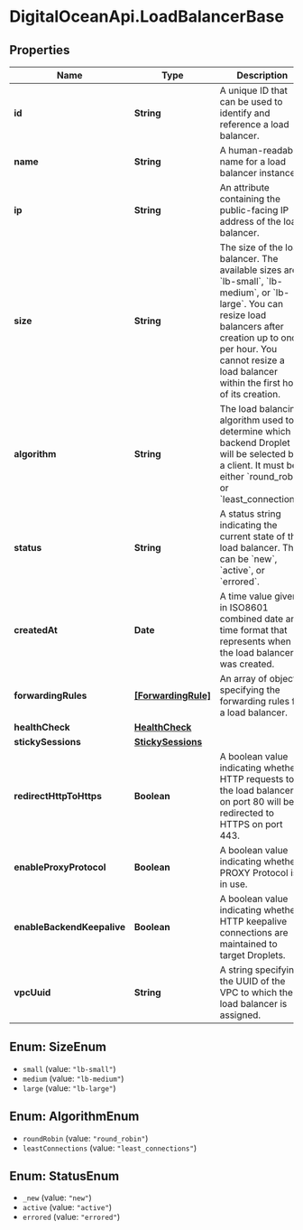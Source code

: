 # DigitalOceanApi.LoadBalancerBase

## Properties
Name | Type | Description | Notes
------------ | ------------- | ------------- | -------------
**id** | **String** | A unique ID that can be used to identify and reference a load balancer. | [optional] 
**name** | **String** | A human-readable name for a load balancer instance. | [optional] 
**ip** | **String** | An attribute containing the public-facing IP address of the load balancer. | [optional] 
**size** | **String** | The size of the load balancer. The available sizes are &#x60;lb-small&#x60;, &#x60;lb-medium&#x60;, or &#x60;lb-large&#x60;. You can resize load balancers after creation up to once per hour. You cannot resize a load balancer within the first hour of its creation. | [optional] [default to &#x27;lb-small&#x27;]
**algorithm** | **String** | The load balancing algorithm used to determine which backend Droplet will be selected by a client. It must be either &#x60;round_robin&#x60; or &#x60;least_connections&#x60;. | [optional] [default to &#x27;round_robin&#x27;]
**status** | **String** | A status string indicating the current state of the load balancer. This can be &#x60;new&#x60;, &#x60;active&#x60;, or &#x60;errored&#x60;. | [optional] 
**createdAt** | **Date** | A time value given in ISO8601 combined date and time format that represents when the load balancer was created. | [optional] 
**forwardingRules** | [**[ForwardingRule]**](ForwardingRule.md) | An array of objects specifying the forwarding rules for a load balancer. | 
**healthCheck** | [**HealthCheck**](HealthCheck.md) |  | [optional] 
**stickySessions** | [**StickySessions**](StickySessions.md) |  | [optional] 
**redirectHttpToHttps** | **Boolean** | A boolean value indicating whether HTTP requests to the load balancer on port 80 will be redirected to HTTPS on port 443. | [optional] [default to false]
**enableProxyProtocol** | **Boolean** | A boolean value indicating whether PROXY Protocol is in use. | [optional] [default to false]
**enableBackendKeepalive** | **Boolean** | A boolean value indicating whether HTTP keepalive connections are maintained to target Droplets. | [optional] [default to false]
**vpcUuid** | **String** | A string specifying the UUID of the VPC to which the load balancer is assigned. | [optional] 

<a name="SizeEnum"></a>
## Enum: SizeEnum

* `small` (value: `"lb-small"`)
* `medium` (value: `"lb-medium"`)
* `large` (value: `"lb-large"`)


<a name="AlgorithmEnum"></a>
## Enum: AlgorithmEnum

* `roundRobin` (value: `"round_robin"`)
* `leastConnections` (value: `"least_connections"`)


<a name="StatusEnum"></a>
## Enum: StatusEnum

* `_new` (value: `"new"`)
* `active` (value: `"active"`)
* `errored` (value: `"errored"`)


